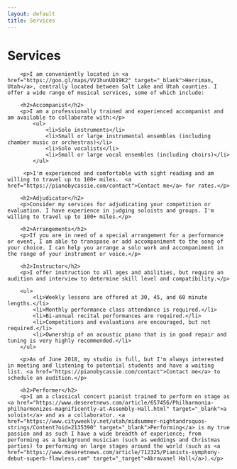 ```yaml
---
layout: default
title: Services
---
```


<div class="post">
    <h1 class="pageTitle">Services</h1>

        <p>I am conveniently located in <a href="https://goo.gl/maps/VV1hunUD19K2" target="_blank">Herriman, Utah</a>, centrally located between Salt Lake and Utah counties. I offer a wide range of musical services, some of which include:

        <h2>Accompanist</h2>
        <p>I am a professionally trained and experienced accompanist and am available to collaborate with:</p> 
            <ul>
                <li>Solo instruments</li>
                <li>Small or large instrumental ensembles (including chamber music or orchestras)</li>
                <li>Solo vocalists</li>
                <li>Small or large vocal ensembles (including choirs)</li>
            </ul>
        
         <p>I'm experienced and comfortable with sight reading and am willing to travel up to 100+ miles.  <a href="https://pianobycassie.com/contact">Contact me</a> for rates.</p>

        <h2>Adjudicator</h2>
        <p>Consider my services for adjudicating your competition or evaluation. I have experience in judging soloists and groups. I'm willing to travel up to 100+ miles.</p>

        <h2>Arrangements</h2>
        <p>If you are in need of a special arrangement for a performance or event, I am able to transpose or add accompaniment to the song of your choice. I can help you arrange a solo work and accompaniment in the range of your instrument or voice.</p>

        <h2>Instructor</h2>
        <p>I offer instruction to all ages and abilities, but require an audition and interview to determine skill level and compatibility.</p>

        <ul>
            <li>Weekly lessons are offered at 30, 45, and 60 minute lengths.</li>
            <li>Monthly performance class attendance is required.</li>
            <li>Bi-annual recital performances are required.</li>
            <li>Competitions and evaluations are encouraged, but not required.</li>
            <li>Ownership of an acoustic piano that is in good repair and tuning is very highly recommended.</li>
        </ul>
        
        <p>As of June 2018, my studio is full, but I'm always interested in meeting and listening to potential students and have a waiting list. <a href="https://pianobycassie.com/contact">Contact me</a> to schedule an audition.</p>

        <h2>Performer</h2>
        <p>I am a classical concert pianist trained to perform on stage as <a href="https://www.deseretnews.com/article/657456/Philharmonia-philharmonizes-magnificently-at-Assembly-Hall.html" target="_blank">a soloist</a> and as a collaborator. <a href="https://www.cityweekly.net/utah/midsummer-nightandrsquos-strings/Content?oid=2135390" target="_blank">Performing</a> is my true passion and as such I have a wide breadth of experience; from performing as a background musician (such as weddings and Christmas parties) to performing on large stages around the world (such as <a href="https://www.deseretnews.com/article/712325/Pianists-symphony-debut-superb-flawless.com" target="_target">Abravanel Hall</a>).</p>
